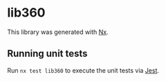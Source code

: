 # lib360

This library was generated with [Nx](https://nx.dev).


## Running unit tests

Run `nx test lib360` to execute the unit tests via [Jest](https://jestjs.io).


